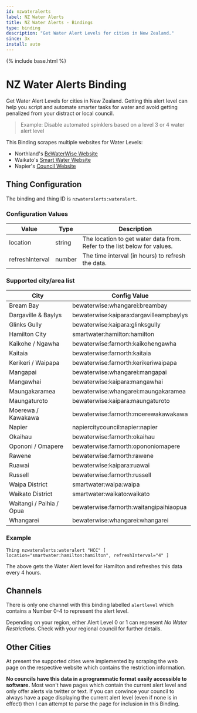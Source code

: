 ```yaml
---
id: nzwateralerts
label: NZ Water Alerts
title: NZ Water Alerts - Bindings
type: binding
description: "Get Water Alert Levels for cities in New Zealand."
since: 3x
install: auto
---
```


<!-- Attention authors: Do not edit directly. Please add your changes to the appropriate source repository -->

{% include base.html %}

# NZ Water Alerts Binding

Get Water Alert Levels for cities in New Zealand.
Getting this alert level can help you script and automate smarter tasks for water and avoid getting penalized from your distract or local council. 

> Example: Disable automated spinklers based on a level 3 or 4 water alert level

This Binding scrapes multiple websites for Water Levels:

* Northland's [BeWaterWise Website](https://bewaterwise.org.nz/)
* Waikato's [Smart Water Website](https://www.smartwater.org.nz/)
* Napier's [Council Website](https://www.napier.govt.nz)

## Thing Configuration

The binding and thing ID is `nzwateralerts:wateralert`.

### Configuration Values

| Value           | Type         | Description                            |
| --------------- | ------------ | -------------------------------------- |
| location        | string       | The location to get water data from. Refer to the list below for values. |
| refreshInterval | number       | The time interval (in hours) to refresh the data.

### Supported city/area list

| City                     | Config Value                               |
| ------------------------ | ------------------------------------------ |
| Bream Bay                | bewaterwise:whangarei:breambay             |
| Dargaville & Baylys      | bewaterwise:kaipara:dargavilleampbaylys    |
| Glinks Gully             | bewaterwise:kaipara:glinksgully            |
| Hamilton City            | smartwater:hamilton:hamilton               |
| Kaikohe / Ngawha         | bewaterwise:farnorth:kaikohengawha         |
| Kaitaia                  | bewaterwise:farnorth:kaitaia               |
| Kerikeri / Waipapa       | bewaterwise:farnorth:kerikeriwaipapa       |
| Mangapai                 | bewaterwise:whangarei:mangapai             |
| Mangawhai                | bewaterwise:kaipara:mangawhai              |
| Maungakaramea            | bewaterwise:whangarei:maungakaramea        |
| Maungaturoto             | bewaterwise:kaipara:maungaturoto           |
| Moerewa / Kawakawa       | bewaterwise:farnorth:moerewakawakawa       |
| Napier                   | napiercitycouncil:napier:napier            |
| Okaihau                  | bewaterwise:farnorth:okaihau               |
| Opononi / Omapere        | bewaterwise:farnorth:opononiomapere        |
| Rawene                   | bewaterwise:farnorth:rawene                |
| Ruawai                   | bewaterwise:kaipara:ruawai                 |
| Russell                  | bewaterwise:farnorth:russell               |
| Waipa District           | smartwater:waipa:waipa                     |
| Waikato District         | smartwater:waikato:waikato                 |
| Waitangi / Paihia / Opua | bewaterwise:farnorth:waitangipaihiaopua    |
| Whangarei                | bewaterwise:whangarei:whangarei            |

### Example

```
Thing nzwateralerts:wateralert "HCC" [ location="smartwater:hamilton:hamilton", refreshInterval="4" ]
```

The above gets the Water Alert level for Hamilton and refreshes this data every 4 hours.

## Channels

There is only one channel with this binding labelled `alertlevel` which contains a Number 0-4 to represent the alert level.

Depending on your region, either Alert Level 0 or 1 can represent _No Water Restrictions_.
Check with your regional council for further details.

## Other Cities

At present the supported cities were implemented by scraping the web page on the respective website which contains the restriction information. 

**No councils have this data in a programmatic format easily accessible to software.**
Most won't have pages which contain the current alert level and only offer alerts via twitter or text.
If you can convince your council to always have a page displaying the current alert level (even if none is in effect) then I can attempt to parse the page for inclusion in this Binding.
